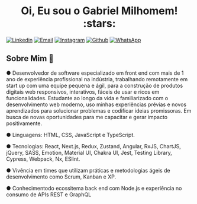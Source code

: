 <h1 align="center">Oi, Eu sou o Gabriel Milhomem! :stars:</h1>

[![Linkedin](https://img.shields.io/badge/LinkedIn-0077B5?style=for-the-badge&logo=linkedin&logoColor=white)](https://www.linkedin.com/in/gabriel-milhomem-cunha/)
[![Email](https://img.shields.io/badge/Gmail-D14836?style=for-the-badge&logo=gmail&logoColor=white)](mailto:gabriell.mil@gmail.com)
[![Instagram](https://img.shields.io/badge/Instagram-E4405F?style=for-the-badge&logo=instagram&logoColor=white)](https://www.instagram.com/gabrielmilhomem/)
[![Github](https://img.shields.io/badge/GitHub-100000?style=for-the-badge&logo=github&logoColor=white)](https://github.com/gabriel-milhomem)
[![WhatsApp](https://img.shields.io/badge/WhatsApp-25D366?style=for-the-badge&logo=whatsapp&logoColor=white)](https://api.whatsapp.com/send?phone=5562984224182&text=Olá,%20meu%20amigo!)

## Sobre Mim :wave:

● Desenvolvedor de software especializado em front end com mais de 1 ano de experiência profissional na indústria, trabalhando remotamente em start up com uma equipe pequena e ágil, para a construção de produtos digitais web responsivos, interativos, fáceis de usar e ricos em funcionalidades. Estudante ao longo da vida e familiarizado com o desenvolvimento web moderno, uso minhas experiências prévias e novos aprendizados para solucionar problemas e codificar ideias promissoras. Em busca de novas oportunidades para me capacitar e gerar impacto positivamente.

● Linguagens: HTML, CSS, JavaScript e TypeScript. 

● Tecnologias: React, Next.js, Redux, Zustand, Angular, RxJS, ChartJS, jQuery, SASS, Emotion, Material UI, Chakra UI, Jest, Testing Library, Cypress, Webpack, Nx, ESlint. 

● Vivência em times que utilizam práticas e metodologias ágeis de desenvolvimento como Scrum, Kanban e XP.

● Conhecimentodo ecossitema back end com Node.js e experiência no consumo de APIs REST e GraphQL
